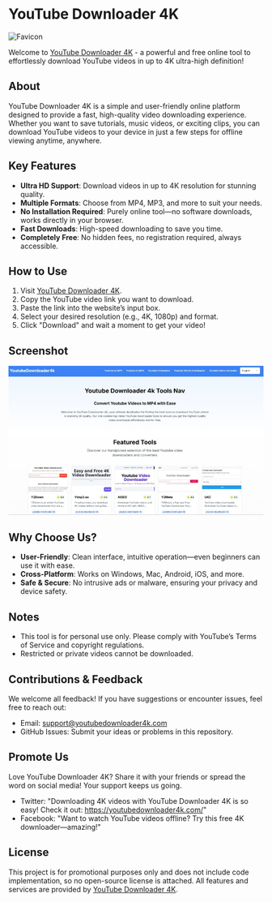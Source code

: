# YouTube Downloader 4K
![Favicon](https://github.com/joansusu/YoutubeDownloader4k-/raw/main/public/favicon.ico)

Welcome to [YouTube Downloader 4K](https://youtubedownloader4k.com/) - a powerful and free online tool to effortlessly download YouTube videos in up to 4K ultra-high definition!

## About

YouTube Downloader 4K is a simple and user-friendly online platform designed to provide a fast, high-quality video downloading experience. Whether you want to save tutorials, music videos, or exciting clips, you can download YouTube videos to your device in just a few steps for offline viewing anytime, anywhere.

## Key Features

- **Ultra HD Support**: Download videos in up to 4K resolution for stunning quality.
- **Multiple Formats**: Choose from MP4, MP3, and more to suit your needs.
- **No Installation Required**: Purely online tool—no software downloads, works directly in your browser.
- **Fast Downloads**: High-speed downloading to save you time.
- **Completely Free**: No hidden fees, no registration required, always accessible.

## How to Use

1. Visit [YouTube Downloader 4K](https://youtubedownloader4k.com/).
2. Copy the YouTube video link you want to download.
3. Paste the link into the website’s input box.
4. Select your desired resolution (e.g., 4K, 1080p) and format.
5. Click "Download" and wait a moment to get your video!

## Screenshot

![Website Screenshot](https://github.com/joansusu/YoutubeDownloader4k-/raw/main/public/YoutubeDownloader4k.jpg) <!-- Replace with actual screenshot path -->

## Why Choose Us?

- **User-Friendly**: Clean interface, intuitive operation—even beginners can use it with ease.
- **Cross-Platform**: Works on Windows, Mac, Android, iOS, and more.
- **Safe & Secure**: No intrusive ads or malware, ensuring your privacy and device safety.

## Notes

- This tool is for personal use only. Please comply with YouTube’s Terms of Service and copyright regulations.
- Restricted or private videos cannot be downloaded.

## Contributions & Feedback

We welcome all feedback! If you have suggestions or encounter issues, feel free to reach out:
- Email: support@youtubedownloader4k.com 
- GitHub Issues: Submit your ideas or problems in this repository.

## Promote Us

Love YouTube Downloader 4K? Share it with your friends or spread the word on social media! Your support keeps us going.

- Twitter: "Downloading 4K videos with YouTube Downloader 4K is so easy! Check it out: https://youtubedownloader4k.com/"
- Facebook: "Want to watch YouTube videos offline? Try this free 4K downloader—amazing!"

## License

This project is for promotional purposes only and does not include code implementation, so no open-source license is attached. All features and services are provided by [YouTube Downloader 4K](https://youtubedownloader4k.com/).